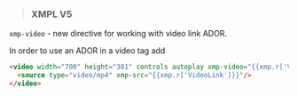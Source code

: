 >### XMPL V5

`xmp-video` - new directive for working with video link ADOR. 

In order to use an ADOR in a video tag add 
````html
<video width="700" height="381" controls autoplay xmp-video="{{xmp.r['VideoLink']}}">
  <source type="video/mp4" xmp-src="{{xmp.r['VideoLink']}}"/>
</video>
````

